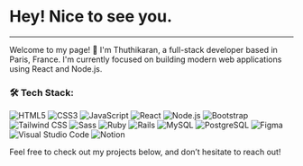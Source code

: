 <h1>Hey! Nice to see you.</h1>
<hr>
Welcome to my page! 👋  
I'm Thuthikaran, a full-stack developer based in Paris, France.  
I'm currently focused on building modern web applications using React and Node.js.

### 🛠 Tech Stack:

![HTML5](https://img.shields.io/badge/HTML5-E34F26?style=flat&logo=html5&logoColor=white)
![CSS3](https://img.shields.io/badge/CSS3-1572B6?style=flat&logo=css3&logoColor=white)
![JavaScript](https://img.shields.io/badge/JavaScript-F7DF1E?style=flat&logo=javascript&logoColor=black)
![React](https://img.shields.io/badge/React-61DAFB?style=flat&logo=react&logoColor=black)
![Node.js](https://img.shields.io/badge/Node.js-339933?style=flat&logo=node.js&logoColor=white)
![Bootstrap](https://img.shields.io/badge/Bootstrap-7952B3?style=flat&logo=bootstrap&logoColor=white)
![Tailwind CSS](https://img.shields.io/badge/Tailwind%20CSS-06B6D4?style=flat&logo=tailwindcss&logoColor=white)
![Sass](https://img.shields.io/badge/Sass-CC6699?style=flat&logo=sass&logoColor=white)
![Ruby](https://img.shields.io/badge/Ruby-CC342D?style=flat&logo=ruby&logoColor=white)
![Rails](https://img.shields.io/badge/Ruby%20on%20Rails-CC0000?style=flat&logo=rubyonrails&logoColor=white)
![MySQL](https://img.shields.io/badge/MySQL-4479A1?style=flat&logo=mysql&logoColor=white)
![PostgreSQL](https://img.shields.io/badge/PostgreSQL-336791?style=flat&logo=postgresql&logoColor=white)
![Figma](https://img.shields.io/badge/Figma-F24E1E?style=flat&logo=figma&logoColor=white)
![Visual Studio Code](https://img.shields.io/badge/VS%20Code-007ACC?style=flat&logo=visualstudiocode&logoColor=white)
![Notion](https://img.shields.io/badge/Notion-000000?style=flat&logo=notion&logoColor=white)

Feel free to check out my projects below, and don’t hesitate to reach out!
